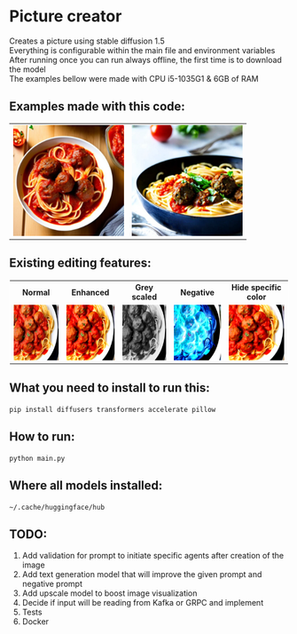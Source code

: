 # Picture creator

Creates a picture using stable diffusion 1.5<br>
Everything is configurable within the main file and environment variables<br>
After running once you can run always offline, the first time is to download the model<br>
The examples bellow were made with CPU i5-1035G1 & 6GB of RAM

## Examples made with this code:
<table style="margin:auto; margin:auto; text-align:center; align-items:center; justify-content:center;">
    <tr>
        <td><img src="example1.jpeg" width="200" height="200" title="Pasta 1" alt="pasta 1"></td>
        <td><img src="example2.jpeg" width="200" height="200" title="Pasta 2" alt="pasta 2"></td>
    </tr>
</table>

## Existing editing features:
<table style="border:1px solid white; margin:auto; margin:auto; text-align:center; align-items:center; justify-content:center;">
  <tr>
    <th>Normal</th>
    <th>Enhanced</th>
    <th>Grey scaled</th>
    <th>Negative</th>
    <th>Hide specific color</th>
  </tr>
  <tr>
    <td><img src="example3.png" width="100" height="100" title="Pasta" alt="pasta"></td>
    <td><img src="example4.png" width="100" height="100" title="Pasta" alt="pasta"></td>
    <td><img src="example5.png" width="100" height="100" title="Pasta" alt="pasta"></td>
    <td><img src="example6.png" width="100" height="100" title="Pasta" alt="pasta"></td>
    <td><img src="example7.png" width="100" height="100" title="Pasta" alt="pasta"></td>
  </tr>
</table>

## What you need to install to run this:
```shell
pip install diffusers transformers accelerate pillow
```

## How to run:
```shell
python main.py
```

## Where all models installed:
```
~/.cache/huggingface/hub
```

## TODO:
<ol>
    <li>Add validation for prompt to initiate specific agents after creation of the image</li>
    <li>Add text generation model that will improve the given prompt and negative prompt</li>
    <li>Add upscale model to boost image visualization</li>
    <li>Decide if input will be reading from Kafka or GRPC and implement</li>
    <li>Tests</li>
    <li>Docker</li>
</ol>
